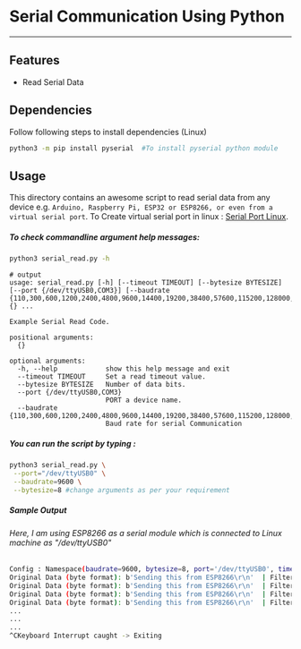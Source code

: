 
# Serial Communication Using Python
----
## Features

- Read Serial Data

## Dependencies 

Follow following steps to install dependencies (Linux)

```bash
python3 -m pip install pyserial  #To install pyserial python module
```

## Usage

This directory contains an awesome script to read serial data from any device e.g. ``Arduino, Raspberry Pi, ESP32 or ESP8266, or even from a virtual serial port``. To Create virtual serial port in linux : [Serial Port Linux](https://tewarid.github.io/2015/04/07/virtual-serial-port-redirection-using-socat.html).


##### To check commandline argument help messages:

```bash
python3 serial_read.py -h
```
```
# output
usage: serial_read.py [-h] [--timeout TIMEOUT] [--bytesize BYTESIZE] [--port {/dev/ttyUSB0,COM3}] [--baudrate {110,300,600,1200,2400,4800,9600,14400,19200,38400,57600,115200,128000,256000}] {} ...

Example Serial Read Code.

positional arguments:
  {}

optional arguments:
  -h, --help            show this help message and exit
  --timeout TIMEOUT     Set a read timeout value.
  --bytesize BYTESIZE   Number of data bits.
  --port {/dev/ttyUSB0,COM3}
                        PORT a device name.
  --baudrate {110,300,600,1200,2400,4800,9600,14400,19200,38400,57600,115200,128000,256000}
                        Baud rate for serial Communication
```


##### You can run the script by typing :

```bash
python3 serial_read.py \
 --port="/dev/ttyUSB0" \
 --baudrate=9600 \
 --bytesize=8 #change arguments as per your requirement
```
##### Sample Output

###### Here, I am using ESP8266 as a serial module which is connected to Linux machine as "/dev/ttyUSB0"

```bash
Config : Namespace(baudrate=9600, bytesize=8, port='/dev/ttyUSB0', timeout=None)
Original Data (byte format): b'Sending this from ESP8266\r\n'  | Filtered Data: Sending this from ESP8266
Original Data (byte format): b'Sending this from ESP8266\r\n'  | Filtered Data: Sending this from ESP8266
Original Data (byte format): b'Sending this from ESP8266\r\n'  | Filtered Data: Sending this from ESP8266
Original Data (byte format): b'Sending this from ESP8266\r\n'  | Filtered Data: Sending this from ESP8266
...
...
...
^CKeyboard Interrupt caught -> Exiting
```
